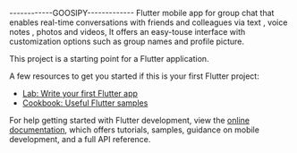 ------------GOOSIPY-------------
Flutter mobile app for group chat that enables real-time conversations with friends and colleagues via text , voice notes , photos and videos, It offers an easy-touse interface with customization options such as group names and profile picture.

This project is a starting point for a Flutter application.

A few resources to get you started if this is your first Flutter project:

- [Lab: Write your first Flutter app](https://docs.flutter.dev/get-started/codelab)
- [Cookbook: Useful Flutter samples](https://docs.flutter.dev/cookbook)

For help getting started with Flutter development, view the
[online documentation](https://docs.flutter.dev/), which offers tutorials,
samples, guidance on mobile development, and a full API reference.
